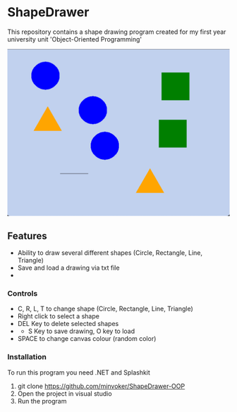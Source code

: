 # ShapeDrawer #
This repository contains a shape drawing program created for my first year university unit 'Object-Oriented Programming'

![ShapeDrawer](shape_img.jpg)

## Features
- Ability to draw several different shapes (Circle, Rectangle, Line, Triangle)
- Save and load a drawing via txt file
- 
### Controls
- C, R, L, T to change shape (Circle, Rectangle, Line, Triangle)
- Right click to select a shape
- DEL Key to delete selected shapes
- - S Key to save drawing, O key to load
- SPACE to change canvas colour (random color)

### Installation
To run this program you need .NET and Splashkit
1. git clone https://github.com/minvoker/ShapeDrawer-OOP
2. Open the project in visual studio
3. Run the program
